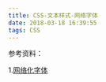 ```yaml
---
title: CSS-文本样式-网络字体
date: 2018-03-18 16:39:55
tags: CSS
---
```






参考资料：

1.[网络化字体](https://developer.mozilla.org/zh-CN/docs/Learn/CSS/为文本添加样式/Styling_links)
